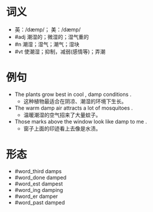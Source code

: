 # 词义
- 英：/dæmp/； 美：/dæmp/
- #adj 潮湿的；微湿的；湿气重的
- #n 潮湿；湿气；潮气；湿块
- #vt 使潮湿；抑制，减弱(感情等)；弄潮
# 例句
- The plants grow best in cool , damp conditions .
	- 这种植物最适合在阴凉、潮湿的环境下生长。
- The warm damp air attracts a lot of mosquitoes .
	- 温暖潮湿的空气招来了大量蚊子。
- Those marks above the window look like damp to me .
	- 窗子上面的印迹看上去像是水渍。
# 形态
- #word_third damps
- #word_done damped
- #word_est dampest
- #word_ing damping
- #word_er damper
- #word_past damped

